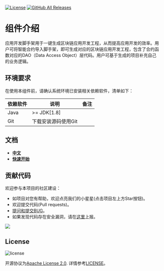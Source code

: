 [![License](https://img.shields.io/badge/license-Apache%202-4EB1BA.svg)](https://www.apache.org/licenses/LICENSE-2.0.html)
<a href="#"><img alt="GitHub All Releases" src="https://img.shields.io/github/downloads/WeBankBlockchain/SmartDev-Scaffold/total.svg?style=flat-square"></a>

# 组件介绍

应用开发脚手架用于一键生成区块链应用开发工程，从而提高应用开发的效率。用户可将智能合约导入脚手架，即可生成对应的区块链应用开发工程，包含了合约函数对应的DAO（Data Access Object）层代码。用户可基于生成的项目补充自己的业务逻辑。

## 环境要求

在使用本组件前，请确认系统环境已安装相关依赖软件，清单如下：

| 依赖软件   | 说明                                                         | 备注 |
| ---------- | ------------------------------------------------------------ | ---- |
| Java       | \>= JDK[1.8]                                                 |      |
| Git        | 下载安装源码使用Git                                          |      |


## 文档
- [**中文**](https://toolkit-doc.readthedocs.io/zh_CN/latest/docs/WeBankBlockchain-SmartDev-Scaffold/index.html)
- [**快速开始**](https://toolkit-doc.readthedocs.io/zh_CN/latest/docs/WeBankBlockchain-SmartDev-Scaffold/quick_start.html)


## 贡献代码
欢迎参与本项目的社区建设：
- 如项目对您有帮助，欢迎点亮我们的小星星(点击项目左上方Star按钮)。
- 欢迎提交代码(Pull requests)。
- [提问和提交BUG](https://github.com/WeBankBlockchain/SmartDev-Scaffold/issues)。
- 如果发现代码存在安全漏洞，请在[这里](https://security.webank.com)上报。


![](https://media.githubusercontent.com/media/FISCO-BCOS/LargeFiles/master/images/QR_image.png)


## License
![license](http://img.shields.io/badge/license-Apache%20v2-blue.svg)

开源协议为[Apache License 2.0](http://www.apache.org/licenses/). 详情参考[LICENSE](../LICENSE)。


